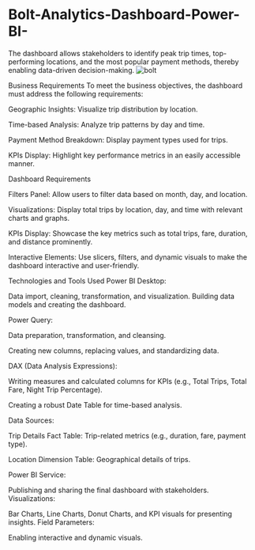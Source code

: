 # Bolt-Analytics-Dashboard-Power-BI-
The dashboard allows stakeholders to identify peak trip times, top-performing locations, and the most popular payment methods, thereby enabling data-driven decision-making.
![bolt](https://github.com/user-attachments/assets/6ce55f61-f1af-48b4-973a-24164d9ba2e7)

Business Requirements
To meet the business objectives, the dashboard must address the following requirements:

Geographic Insights: Visualize trip distribution by location.

Time-based Analysis: Analyze trip patterns by day and time.

Payment Method Breakdown: Display payment types used for trips.

KPIs Display: Highlight key performance metrics in an easily accessible manner.

Dashboard Requirements

Filters Panel: Allow users to filter data based on month, day, and location.

Visualizations: Display total trips by location, day, and time with relevant charts and graphs.

KPIs Display: Showcase the key metrics such as total trips, fare, duration, and distance prominently.

Interactive Elements: Use slicers, filters, and dynamic visuals to make the dashboard interactive and user-friendly.

Technologies and Tools Used
Power BI Desktop:

Data import, cleaning, transformation, and visualization.
Building data models and creating the dashboard.

Power Query:

Data preparation, transformation, and cleansing.

Creating new columns, replacing values, and standardizing data.

DAX (Data Analysis Expressions):

Writing measures and calculated columns for KPIs (e.g., Total Trips, Total Fare, Night Trip Percentage).

Creating a robust Date Table for time-based analysis.

Data Sources:

Trip Details Fact Table: Trip-related metrics (e.g., duration, fare, payment type).

Location Dimension Table: Geographical details of trips.

Power BI Service:

Publishing and sharing the final dashboard with stakeholders.
Visualizations:

Bar Charts, Line Charts, Donut Charts, and KPI visuals for presenting insights.
Field Parameters:

Enabling interactive and dynamic visuals.



